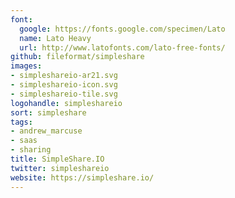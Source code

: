 ```yaml
---
font:
  google: https://fonts.google.com/specimen/Lato
  name: Lato Heavy
  url: http://www.latofonts.com/lato-free-fonts/
github: fileformat/simpleshare
images:
- simpleshareio-ar21.svg
- simpleshareio-icon.svg
- simpleshareio-tile.svg
logohandle: simpleshareio
sort: simpleshare
tags:
- andrew_marcuse
- saas
- sharing
title: SimpleShare.IO
twitter: simpleshareio
website: https://simpleshare.io/
---
```

